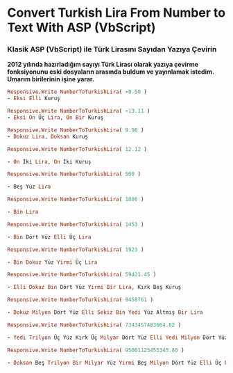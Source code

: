 # Convert Turkish Lira From Number to Text With ASP (VbScript)

### Klasik ASP (VbScript) ile Türk Lirasını Sayıdan Yazıya Çevirin

**2012 yılında hazırladığım sayıyı Türk Lirası olarak yazıya çevirme fonksiyonunu eski dosyaların arasında buldum ve yayınlamak istedim. Umarım birilerinin işine yarar.**


```ruby
Responsive.Write NumberToTurkishLira( -0.50 )
- Eksi Elli Kuruş
```

```ruby
Responsive.Write NumberToTurkishLira( -13.11 )
- Eksi On Üç Lira, On Bir Kuruş
```

```ruby
Responsive.Write NumberToTurkishLira( 9.90 )
- Dokuz Lira, Doksan Kuruş
```

```ruby
Responsive.Write NumberToTurkishLira( 12.12 )

- On İki Lira, On İki Kuruş
```

```ruby
Responsive.Write NumberToTurkishLira( 500 )

- Beş Yüz Lira
```

```ruby
Responsive.Write NumberToTurkishLira( 1000 )

- Bin Lira
```

```ruby
Responsive.Write NumberToTurkishLira( 1453 )

- Bin Dört Yüz Elli Üç Lira
```

```ruby
Responsive.Write NumberToTurkishLira( 1923 )

- Bin Dokuz Yüz Yirmi Üç Lira
```

```ruby
Responsive.Write NumberToTurkishLira( 59421.45 )

- Elli Dokuz Bin Dört Yüz Yirmi Bir Lira, Kırk Beş Kuruş
```

```ruby
Responsive.Write NumberToTurkishLira( 9458761 )

- Dokuz Milyon Dört Yüz Elli Sekiz Bin Yedi Yüz Altmış Bir Lira
```

```ruby
Responsive.Write NumberToTurkishLira( 7343457483664.82 )

- Yedi Trilyon Üç Yüz Kırk Üç Milyar Dört Yüz Elli Yedi Milyon Dört Yüz Seksen Üç Bin Altı Yüz Altmış Dört Lira, Seksen İki Kuruş
```

```ruby
Responsive.Write NumberToTurkishLira( 95001125453345.80 )

- Doksan Beş Trilyon Bir Milyar Yüz Yirmi Beş Milyon Dört Yüz Elli Üç Bin Üç Yüz Kırk Beş Lira, Seksen Kuruş
```


